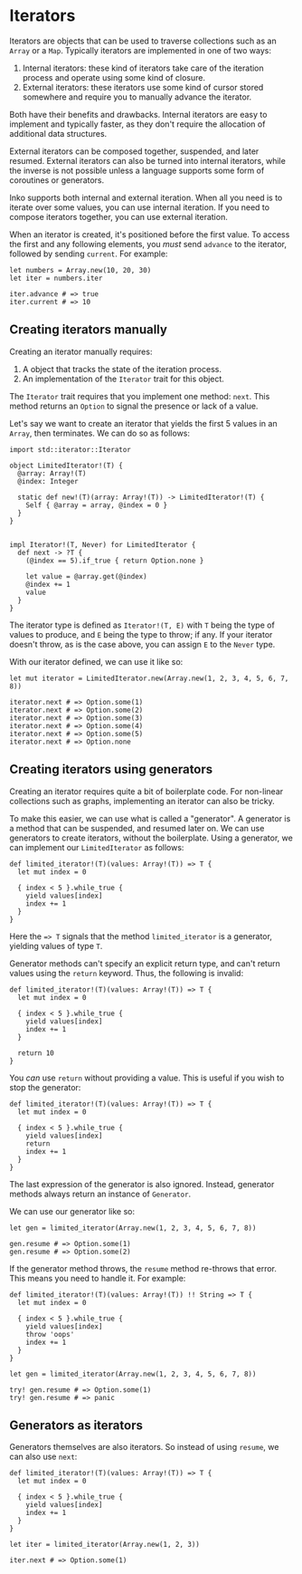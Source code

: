 # Iterators

Iterators are objects that can be used to traverse collections such as an
`Array` or a `Map`. Typically iterators are implemented in one of two
ways:

1. Internal iterators: these kind of iterators take care of the iteration
   process and operate using some kind of closure.
2. External iterators: these iterators use some kind of cursor stored
   somewhere and require you to manually advance the iterator.

Both have their benefits and drawbacks. Internal iterators are easy to
implement and typically faster, as they don't require the allocation of
additional data structures.

External iterators can be composed together, suspended, and later resumed.
External iterators can also be turned into internal iterators, while the inverse
is not possible unless a language supports some form of coroutines or
generators.

Inko supports both internal and external iteration. When all you need is to
iterate over some values, you can use internal iteration. If you need to
compose iterators together, you can use external iteration.

When an iterator is created, it's positioned before the first value. To access
the first and any following elements, you _must_ send `advance` to the
iterator, followed by sending `current`. For example:

```inko
let numbers = Array.new(10, 20, 30)
let iter = numbers.iter

iter.advance # => true
iter.current # => 10
```

## Creating iterators manually

Creating an iterator manually requires:

1. A object that tracks the state of the iteration process.
2. An implementation of the `Iterator` trait for this object.

The `Iterator` trait requires that you implement one method: `next`. This method
returns an `Option` to signal the presence or lack of a value.

Let's say we want to create an iterator that yields the first 5 values in an
`Array`, then terminates. We can do so as follows:

```inko
import std::iterator::Iterator

object LimitedIterator!(T) {
  @array: Array!(T)
  @index: Integer

  static def new!(T)(array: Array!(T)) -> LimitedIterator!(T) {
    Self { @array = array, @index = 0 }
  }
}


impl Iterator!(T, Never) for LimitedIterator {
  def next -> ?T {
    (@index == 5).if_true { return Option.none }

    let value = @array.get(@index)
    @index += 1
    value
  }
}
```

The iterator type is defined as `Iterator!(T, E)` with `T` being the type of
values to produce, and `E` being the type to throw; if any. If your iterator
doesn't throw, as is the case above, you can assign `E` to the `Never` type.

With our iterator defined, we can use it like so:

```inko
let mut iterator = LimitedIterator.new(Array.new(1, 2, 3, 4, 5, 6, 7, 8))

iterator.next # => Option.some(1)
iterator.next # => Option.some(2)
iterator.next # => Option.some(3)
iterator.next # => Option.some(4)
iterator.next # => Option.some(5)
iterator.next # => Option.none
```

## Creating iterators using generators

Creating an iterator requires quite a bit of boilerplate code. For non-linear
collections such as graphs, implementing an iterator can also be tricky.

To make this easier, we can use what is called a "generator". A generator is a
method that can be suspended, and resumed later on. We can use generators to
create iterators, without the boilerplate. Using a generator, we can implement
our `LimitedIterator` as follows:

```inko
def limited_iterator!(T)(values: Array!(T)) => T {
  let mut index = 0

  { index < 5 }.while_true {
    yield values[index]
    index += 1
  }
}
```

Here the `=> T` signals that the method `limited_iterator` is a generator,
yielding values of type `T`.

Generator methods can't specify an explicit return type, and can't return values
using the `return` keyword. Thus, the following is invalid:

```inko
def limited_iterator!(T)(values: Array!(T)) => T {
  let mut index = 0

  { index < 5 }.while_true {
    yield values[index]
    index += 1
  }

  return 10
}
```

You _can_ use `return` without providing a value. This is useful if you wish to
stop the generator:

```inko
def limited_iterator!(T)(values: Array!(T)) => T {
  let mut index = 0

  { index < 5 }.while_true {
    yield values[index]
    return
    index += 1
  }
}
```

The last expression of the generator is also ignored. Instead, generator methods
always return an instance of `Generator`.

We can use our generator like so:

```inko
let gen = limited_iterator(Array.new(1, 2, 3, 4, 5, 6, 7, 8))

gen.resume # => Option.some(1)
gen.resume # => Option.some(2)
```

If the generator method throws, the `resume` method re-throws that error. This
means you need to handle it. For example:

```inko
def limited_iterator!(T)(values: Array!(T)) !! String => T {
  let mut index = 0

  { index < 5 }.while_true {
    yield values[index]
    throw 'oops'
    index += 1
  }
}

let gen = limited_iterator(Array.new(1, 2, 3, 4, 5, 6, 7, 8))

try! gen.resume # => Option.some(1)
try! gen.resume # => panic
```

## Generators as iterators

Generators themselves are also iterators. So instead of using `resume`, we can
also use `next`:

```inko
def limited_iterator!(T)(values: Array!(T)) => T {
  let mut index = 0

  { index < 5 }.while_true {
    yield values[index]
    index += 1
  }
}

let iter = limited_iterator(Array.new(1, 2, 3))

iter.next # => Option.some(1)
```
